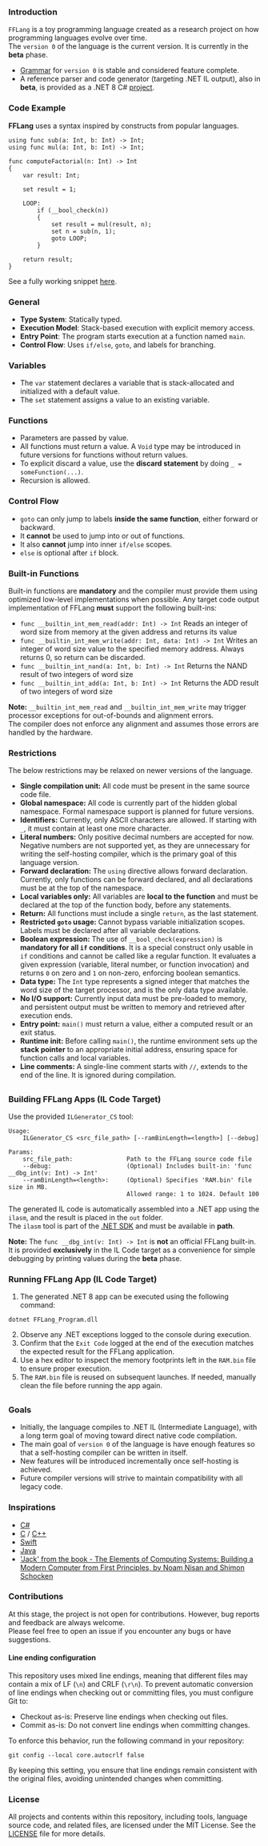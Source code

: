 ### Introduction

`FFLang` is a toy programming language created as a research project on how programming languages evolve over time.  
The `version 0` of the language is the current version. It is currently in the **beta** phase.
- [Grammar](grammar.txt) for `version 0` is stable and considered feature complete.
- A reference parser and code generator (targeting .NET IL output), also in **beta**, is provided as a .NET 8 C# [project](ILGenerator_CS_beta).

### Code Example

**FFLang** uses a syntax inspired by constructs from popular languages.  
```fflang
using func sub(a: Int, b: Int) -> Int;
using func mul(a: Int, b: Int) -> Int;

func computeFactorial(n: Int) -> Int
{
    var result: Int;

    set result = 1;

    LOOP:
        if (__bool_check(n))
        {
            set result = mul(result, n);
            set n = sub(n, 1);
            goto LOOP;
        }

    return result;
}
```
See a fully working snippet [here](snippet.ffsrc).

### General
- **Type System**: Statically typed.
- **Execution Model**: Stack-based execution with explicit memory access.
- **Entry Point**: The program starts execution at a function named `main`.
- **Control Flow**: Uses `if/else`, `goto`, and labels for branching.

### Variables

- The `var` statement declares a variable that is stack-allocated and initialized with a default value.
- The `set` statement assigns a value to an existing variable.

### Functions

- Parameters are passed by value.
- All functions must return a value. A `Void` type may be introduced in future versions for functions without return values.
- To explicit discard a value, use the **discard statement** by doing `_ = someFunction(...)`.
- Recursion is allowed.

### Control Flow

- `goto` can only jump to labels **inside the same function**, either forward or backward.
- It **cannot** be used to jump into or out of functions.
- It also **cannot** jump into inner `if/else` scopes.
- `else` is optional after `if` block.

### Built-in Functions

Built-in functions are **mandatory** and the compiler must provide them using optimized low-level implementations when possible.
Any target code output implementation of FFLang **must** support the following built-ins:

- `func __builtin_int_mem_read(addr: Int) -> Int` Reads an integer of word size from memory at the given address and returns its value
- `func __builtin_int_mem_write(addr: Int, data: Int) -> Int` Writes an integer of word size value to the specified memory address. Always returns 0, so return can be discarded.
- `func __builtin_int_nand(a: Int, b: Int) -> Int` Returns the NAND result of two integers of word size
- `func __builtin_int_add(a: Int, b: Int) -> Int` Returns the ADD result of two integers of word size

**Note:** `__builtin_int_mem_read` and `__builtin_int_mem_write` may trigger processor exceptions for out-of-bounds and alignment errors.  
The compiler does not enforce any alignment and assumes those errors are handled by the hardware.

### Restrictions

The below restrictions may be relaxed on newer versions of the language.

- **Single compilation unit:** All code must be present in the same source code file.
- **Global namespace:** All code is currently part of the hidden global namespace. Formal namespace support is planned for future versions.
- **Identifiers:** Currently, only ASCII characters are allowed. If starting with `_`, it must contain at least one more character.
- **Literal numbers:** Only positive decimal numbers are accepted for now. Negative numbers are not supported yet, as they are unnecessary for writing the self-hosting compiler, which is the primary goal of this language version.
- **Forward declaration:** The `using` directive allows forward declaration. Currently, only functions can be forward declared, and all declarations must be at the top of the namespace.
- **Local variables only:** All variables are **local to the function** and must be declared at the top of the function body, before any statements.
- **Return:** All functions must include a single `return`, as the last statement.
- **Restricted `goto` usage:** Cannot bypass variable initialization scopes. Labels must be declared after all variable declarations.
- **Boolean expression:** The use of `__bool_check(expression)` is **mandatory for all `if` conditions**. It is a special construct only usable in `if` conditions and cannot be called like a regular function. It evaluates a given expression (variable, literal number, or function invocation) and returns `0` on zero and `1` on non-zero, enforcing boolean semantics.
- **Data type:** The `Int` type represents a signed integer that matches the word size of the target processor, and is the only data type available.
- **No I/O support:** Currently input data must be pre-loaded to memory, and persistent output must be written to memory and retrieved after execution ends.
- **Entry point:** `main()` must return a value, either a computed result or an exit status.
- **Runtime init:** Before calling `main()`, the runtime environment sets up the **stack pointer** to an appropriate initial address, ensuring space for function calls and local variables.
- **Line comments:** A single-line comment starts with `//`, extends to the end of the line. It is ignored during compilation.

##

### Building FFLang Apps (IL Code Target)

Use the provided `ILGenerator_CS` tool:
```
Usage:
    ILGenerator_CS <src_file_path> [--ramBinLength=<length>] [--debug]

Params:
    src_file_path:               Path to the FFLang source code file
    --debug:                     (Optional) Includes built-in: 'func __dbg_int(v: Int) -> Int'
    --ramBinLength=<length>:     (Optional) Specifies 'RAM.bin' file size in MB.
                                 Allowed range: 1 to 1024. Default 100
```
The generated IL code is automatically assembled into a .NET app using the `ilasm`, and the result is placed in the `out` folder.  
The `ilasm` tool is part of the [.NET SDK](https://github.com/dotnet/runtime/tree/main/src/coreclr/ilasm) and must be available in **path**.

**Note:** The `func __dbg_int(v: Int) -> Int` is **not** an official FFLang built-in.  
It is provided **exclusively** in the IL Code target as a convenience for simple debugging by printing values during the **beta** phase.

### Running FFLang App (IL Code Target)

1. The generated .NET 8 app can be executed using the following command:
```
dotnet FFLang_Program.dll
```
2. Observe any .NET exceptions logged to the console during execution.
3. Confirm that the `Exit Code` logged at the end of the execution matches the expected result for the FFLang application.
4. Use a hex editor to inspect the memory footprints left in the `RAM.bin` file to ensure proper execution.
5. The `RAM.bin` file is reused on subsequent launches. If needed, manually clean the file before running the app again.

##

### Goals

- Initially, the language compiles to .NET IL (Intermediate Language), with a long term goal of moving toward direct native code compilation.
- The main goal of `version 0` of the language is have enough features so that a self-hosting compiler can be written in itself.
- New features will be introduced incrementally once self-hosting is achieved.
- Future compiler versions will strive to maintain compatibility with all legacy code.

### Inspirations

- [C#](https://learn.microsoft.com/en-us/dotnet/csharp/)
- [C](https://en.cppreference.com/w/c) / [C++](https://en.cppreference.com/w/cpp)
- [Swift](https://www.swift.org/)
- [Java](https://dev.java/)
- ['Jack' from the book - The Elements of Computing Systems: Building a Modern Computer from First Principles, by Noam Nisan and Shimon Schocken](https://www.amazon.com/Elements-Computing-Systems-second-Principles/dp/0262539802/)

### Contributions

At this stage, the project is not open for contributions. However, bug reports and feedback are always welcome.  
Please feel free to open an issue if you encounter any bugs or have suggestions.

#### Line ending configuration
This repository uses mixed line endings, meaning that different files may contain a mix of LF (`\n`) and CRLF (`\r\n`). To prevent automatic conversion of line endings when checking out or committing files, you must configure Git to:
- Checkout as-is: Preserve line endings when checking out files.
- Commit as-is: Do not convert line endings when committing changes.

To enforce this behavior, run the following command in your repository:

```
git config --local core.autocrlf false
```
By keeping this setting, you ensure that line endings remain consistent with the original files, avoiding unintended changes when committing.

### License

All projects and contents within this repository, including tools, language source code, and related files, are licensed under the MIT License. See the [LICENSE](LICENSE) file for more details.